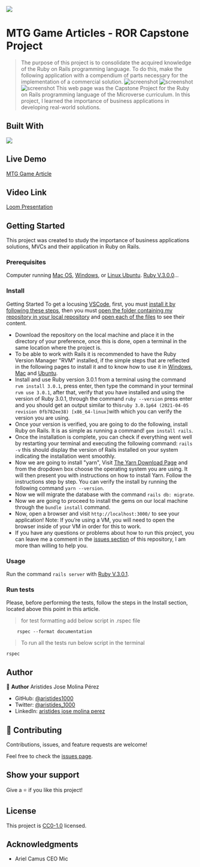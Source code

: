 ![](<https://img.shields.io/badge/-Ruby_on_Rails-rgb(255%2C%2000%2C%2000)?style=plastic&logo=ruby-on-rails>)

# MTG Game Articles - ROR Capstone Project

> The purpose of this project is to consolidate the acquired knowledge of the Ruby on Rails programming language. To do this, make the following application with a compendium of parts necessary for the implementation of a commercial solution.
> ![screenshot](./app_screenshot_1.png)
> ![screenshot](./app_screenshot_2.png)
> ![screenshot](./app_screenshot_3.png)
This web page was the Capstone Project for the Ruby on Rails programming language of the Microverse curriculum.
In this project, I learned the importance of business applications in developing real-world solutions.

## Built With

![](<https://img.shields.io/badge/-Ruby_on_Rails-rgb(255%2C%2000%2C%2000)?style=plastic&logo=ruby-on-rails>)

## Live Demo

[MTG Game Article](https://glacial-plateau-28694.herokuapp.com/)

## Video Link

[Loom Presentation](https://www.loom.com/share/a80ab88438d143d2a6a19b2d5849351b)

## Getting Started

This project was created to study the importance of business applications solutions, MVCs and their application in Ruby on Rails.

### Prerequisites

Computer running [Mac OS](https://www.apple.com/macos/big-sur/), [Windows](https://www.microsoft.com/en-us/software-download/windows10), or [Linux Ubuntu](https://ubuntu.com/download). [Ruby V.3.0.0](https://www.ruby-lang.org/es/downloads/)...

### Install

Getting Started
To get a locusing [VSCode](https://code.visualstudio.com/), first, you must [install it by following these steps](https://code.visualstudio.com/docs), then you must [open the folder containing my repository in your local repository](https://thisdavej.com/right-click-on-windows-folder-and-open-with-visual-studio-code/#:~:text=You%20can%20now%20navigate%20to,with%20VS%20Code%E2%80%9D%20as%20well.) and [open each of the files](https://code.visualstudio.com/docs/editor/editingevolved) to see their content.

- Download the repository on the local machine and place it in the directory of your preference, once this is done, open a terminal in the same location where the project is.
- To be able to work with Rails it is recommended to have the Ruby Version Manager "RVM" installed, if the simple steps that are reflected in the following pages to install it and to know how to use it in [Windows](https://gist.github.com/kirkelifson/2611affe02ce56ae6b04), [Mac](https://nrogap.medium.com/install-rvm-in-macos-step-by-step-d3b3c236953b) and [Ubuntu](https://www.digitalocean.com/community/tutorials/how-to-install-ruby-on-rails-with-rvm-on-ubuntu-18-04).
- Install and use Ruby version 3.0.1 from a terminal using the command `rvm install 3.0.1`, press enter, then type the command in your terminal` rvm use 3.0.1`, after that, verify that you have installed and using the version of Ruby 3.0.1, through the command `ruby --version` press enter and you should get an output similar to this` ruby 3.0.1p64 (2021-04-05 revision 0fb782ee38) [x86_64-linux] `with which you can verify the version you are using.
- Once your version is verified, you are going to do the following, install Ruby on Rails. It is as simple as running a command! `gem install rails`.
- Once the installation is complete, you can check if everything went well by restarting your terminal and executing the following command: `rails -v` this should display the version of Rails installed on your system indicating the installation went smoothly.
- Now we are going to install "yarn", Visit [The Yarn Download Page](https://classic.yarnpkg.com/en/docs/install#windows-stable) and from the dropdown box choose the operating system you are using. It will then present you with instructions on how to install Yarn. Follow the instructions step by step. You can verify the install by running the following command `yarn --version`.
- Now we will migrate the database with the command `rails db: migrate`.
- Now we are going to proceed to install the gems on our local machine through the `bundle install` command.
- Now, open a browser and visit `http://localhost:3000/` to see your application! Note: If you’re using a VM, you will need to open the browser inside of your VM in order for this to work.
- If you have any questions or problems about how to run this project, you can leave me a comment in the [issues section](https://github.com/aristides1000/mtg-game-articles-Lifestyle-articles-ror-capstone-project/issues) of this repository, I am more than willing to help you.

### Usage

Run the command `rails server` with [Ruby V.3.0.1](https://www.ruby-lang.org/es/downloads/).

### Run tests

Please, before performing the tests, follow the steps in the Install section, located above this point in this article.

> for test formatting add below script in .rspec file
```
    rspec --format documentation
```

> To run all the tests run below script in the terminal

`rspec`

## Author

👤 **Author**
Aristides Jose Molina Pérez

- GitHub: [@aristides1000](https://github.com/aristides1000)
- Twitter: [@aristides_1000](https://twitter.com/@aristides_1000)
- LinkedIn: [aristides jose molina perez](https://www.linkedin.com/in/aristides-jose-molina-perez-09b0579a)

## 🤝 Contributing

Contributions, issues, and feature requests are welcome!

Feel free to check the [issues page](https://github.com/aristides1000/mtg-game-articles-Lifestyle-articles-ror-capstone-project/issues).

## Show your support

Give a ⭐️ if you like this project!

## License

This project is [CC0-1.0](LICENSE) licensed.

## Acknowledgments

- Ariel Camus CEO Mic